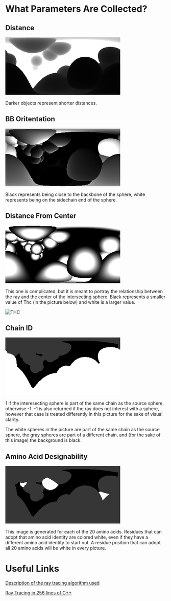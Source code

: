 # What Parameters Are Collected?

## Distance

<img src="pics/3U3B_resid50.distance.png" alt="distance" class="inline"/>

Darker objects represent shorter distances.

## BB Oritentation

<img src="pics/3U3B_resid50.bb_orientation_angle_rad.png" alt="BB" class="inline"/>

Black represents being close to the backbone of the sphere,
white represents being on the sidechain end of the sphere.

## Distance From Center

<img src="pics/3U3B_resid50.thc.png" alt="Thc" class="inline"/>

This one is complicated, but it is meant to portray the relationship between the ray and the center of the intersecting sphere.
Black represents a smaller value of Thc (in the picture below) and white is a larger value.

![THC](https://www.scratchapixel.com/images/upload/ray-simple-shapes/raysphereisect1.png)

## Chain ID

<img src="pics/3U3B_resid50.chain.png" alt="chain" class="inline"/>

1 if the interesecting sphere is part of the same chain as the source sphere, otherwise -1.
-1 is also returned if the ray does not interest with a sphere,
however that case is treated differently in this picture for the sake of visual clarity. 

The white spheres in the picture are part of the same chain as the source sphere,
the gray spheres are part of a different chain, and
(for the sake of this image)
the background is black.

## Amino Acid Designability

<img src="pics/3U3B_resid50.res_10.png" alt="chain" class="inline"/>

This image is generated for each of the 20 amino acids.
Residues that can adopt that amino acid identity are colored white,
even if they have a different amino acid identity to start out.
A residue position that can adopt all 20 amino acids will be white in every picture.

# Useful Links

[Description of the ray tracing algorithm used](https://www.scratchapixel.com/lessons/3d-basic-rendering/minimal-ray-tracer-rendering-simple-shapes/ray-sphere-intersection)

[Ray Tracing in 256 lines of C++](https://github.com/ssloy/tinyraytracer)

<!-- For more details see [GitHub Flavored Markdown](https://guides.github.com/features/mastering-markdown/). -->
